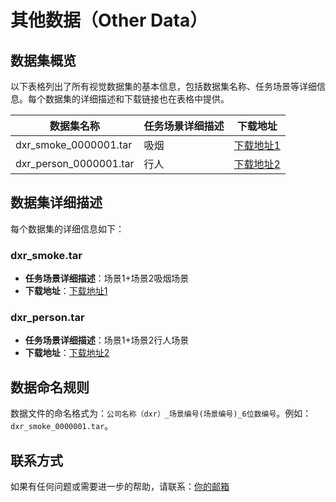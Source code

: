 # 其他数据（Other Data）

## 数据集概览
以下表格列出了所有视觉数据集的基本信息，包括数据集名称、任务场景等详细信息。每个数据集的详细描述和下载链接也在表格中提供。

| 数据集名称 | 任务场景详细描述 | 下载地址 |
|------------------|------------------|----------|
| dxr_smoke_0000001.tar | 吸烟 | [下载地址1](#) |
| dxr_person_0000001.tar | 行人 | [下载地址2](#) |

## 数据集详细描述
每个数据集的详细信息如下：

### dxr_smoke.tar
- **任务场景详细描述**：场景1+场景2吸烟场景
- **下载地址**：[下载地址1](#)

### dxr_person.tar
- **任务场景详细描述**：场景1+场景2行人场景
- **下载地址**：[下载地址2](#)

## 数据命名规则
数据文件的命名格式为：`公司名称（dxr）_场景编号(场景编号)_6位数编号`。例如：`dxr_smoke_0000001.tar`。

## 联系方式
如果有任何问题或需要进一步的帮助，请联系：[你的邮箱](#)